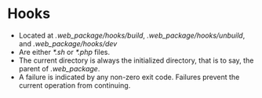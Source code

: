 # Hooks

* Located at _.web_package/hooks/build_, _.web_package/hooks/unbuild_, and _.web_package/hooks/dev_
* Are either _*.sh_ or _*.php_ files.
* The current directory is always the initialized directory, that is to say, the parent of _.web_package_.
* A failure is indicated by any non-zero exit code. Failures prevent the current operation from continuing.



